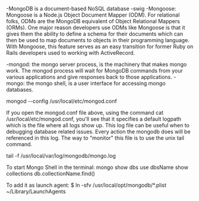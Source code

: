 -MongoDB is a document-based NoSQL database
-swig
-Mongoose:
	Mongoose is a Node.js Object Document Mapper (ODM). For relational folks, ODMs are the MongoDB equivalent of Object Relational Mappers (ORMs). One major reason developers use ODMs like Mongoose is that it gives them the ability to define a schema for their documents which can then be used to map documents to objects in their programming language. With Mongoose, this feature serves as an easy transition for former Ruby on Rails developers used to working with ActiveRecord.

-mongod:
	the mongo server process, is the machinery that makes mongo work. The mongod process will wait for MongoDB commands from your various applications and give responses back to those applications.
-mongo:
	the mongo shell, is a user interface for accessing mongo databases.

mongod --config /usr/local/etc/mongod.conf


If you open the mongod.conf file above, using the command cat /usr/local/etc/mongod.conf, you'll see that it specifies a default logpath which is the file where all logs show up. This log file can be useful when to debugging database related issues. Every action the mongodb does will be referenced in this log. The way to "monitor" this file is to use the unix tail command.

tail -f /usr/local/var/log/mongodb/mongo.log

To start Mongo Shell in the terminal:
mongo
show dbs
use dbsName
show collections
db.collectionName.find()


To add it as launch agent:
$ ln -sfv /usr/local/opt/mongodb/*.plist ~/Library/LaunchAgents